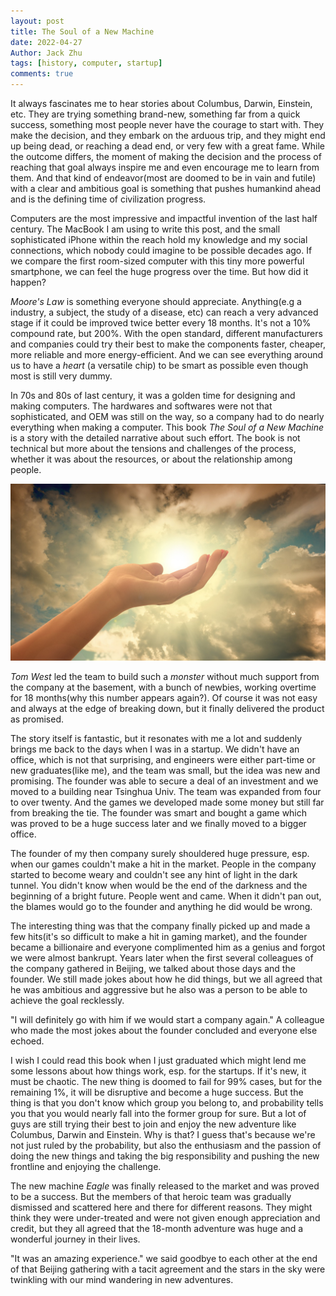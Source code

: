 ```yaml
---
layout: post
title: The Soul of a New Machine
date: 2022-04-27
Author: Jack Zhu
tags: [history, computer, startup]
comments: true
---
```


It always fascinates me to hear stories about Columbus, Darwin, Einstein, etc. They are trying something brand-new, something far from a quick success, something most people never have the courage to start with. They make the decision, and they embark on the arduous trip, and they might end up being dead, or reaching a dead end, or very few with a great fame. While the outcome differs, the moment of making the decision and the process of reaching that goal always inspire me and even encourage me to learn from them. And that kind of endeavor(most are doomed to be in vain and futile) with a clear and ambitious goal is something that pushes humankind ahead and is the defining time of civilization progress.

Computers are the most impressive and impactful invention of the last half century. The MacBook I am using to write this post, and the small sophisticated iPhone within the reach hold my knowledge and my social connections, which nobody could imagine to be possible decades ago. If we compare the first room-sized computer with this tiny more powerful smartphone, we can feel the huge progress over the time. But how did it happen?

*Moore's Law* is something everyone should appreciate. Anything(e.g a industry, a subject, the study of a disease, etc) can reach a very advanced stage if it could be improved twice better every 18 months. It's not a 10% compound rate, but 200%. With the open standard, different manufacturers and companies could try their best to make the components faster, cheaper, more reliable and more energy-efficient. And we can see everything around us to have a *heart* (a versatile chip) to be smart as possible even though most is still very dummy.

In 70s and 80s of last century, it was a golden time for designing and making computers. The hardwares and softwares were not that sophisticated, and OEM was still on the way, so a company had to do nearly everything when making a computer. This book *The Soul of a New Machine* is a story with the detailed narrative about such effort. The book is not technical but more about the tensions and challenges of the process, whether it was about the resources, or about the relationship among people.

![soul](../images/soul.png)

*Tom West* led the team to build such a *monster* without much support from the company at the basement, with a bunch of newbies, working overtime for 18 months(why this number appears again?). Of course it was not easy and always at the edge of breaking down, but it finally delivered the product as promised.

The story itself is fantastic, but it resonates with me a lot and suddenly brings me back to the days when I was in a startup. We didn't have an office, which is not that surprising, and engineers were either part-time or new graduates(like me), and the team was small, but the idea was new and promising. The founder was able to secure a deal of an investment and we moved to a building near Tsinghua Univ. The team was expanded from four to over twenty. And the games we developed made some money but still far from breaking the tie. The founder was smart and bought a game which was proved to be a huge success later and we finally moved to a bigger office.

The founder of my then company surely shouldered huge pressure, esp. when our games couldn't make a hit in the market. People in the company started to become weary and couldn't see any hint of light in the dark tunnel. You didn't know when would be the end of the darkness and the beginning of a bright future. People went and came. When it didn't pan out, the blames would go to the founder and anything he did would be wrong.

The interesting thing was that the company finally picked up and made a few hits(it's so difficult to make a hit in gaming market), and the founder became a billionaire and everyone complimented him as a genius and forgot we were almost bankrupt. Years later when the first several colleagues of the company gathered in Beijing, we talked about those days and the founder. We still made jokes about how he did things, but we all agreed that he was ambitious and aggressive but he also was a person to be able to achieve the goal recklessly.

"I will definitely go with him if we would start a company again." A colleague who made the most jokes about the founder concluded and everyone else echoed.

I wish I could read this book when I just graduated which might lend me some lessons about how things work, esp. for the startups. If it's new, it must be chaotic. The new thing is doomed to fail for 99% cases, but for the remaining 1%, it will be disruptive and become a huge success. But the thing is that you don't know which group you belong to, and probability tells you that you would nearly fall into the former group for sure. But a lot of guys are still trying their best to join and enjoy the new adventure like Columbus, Darwin and Einstein. Why is that? I guess that's because we're not just ruled by the probability, but also the enthusiasm and the passion of doing the new things and taking the big responsibility and pushing the new frontline and enjoying the challenge.

The new machine *Eagle* was finally released to the market and was proved to be a success. But the members of that heroic team was gradually dismissed and scattered here and there for different reasons. They might think they were under-treated and were not given enough appreciation and credit, but they all agreed that the 18-month adventure was huge and a wonderful journey in their lives.

"It was an amazing experience." we said goodbye to each other at the end of that Beijing gathering with a tacit agreement and the stars in the sky were twinkling with our mind wandering in new adventures.